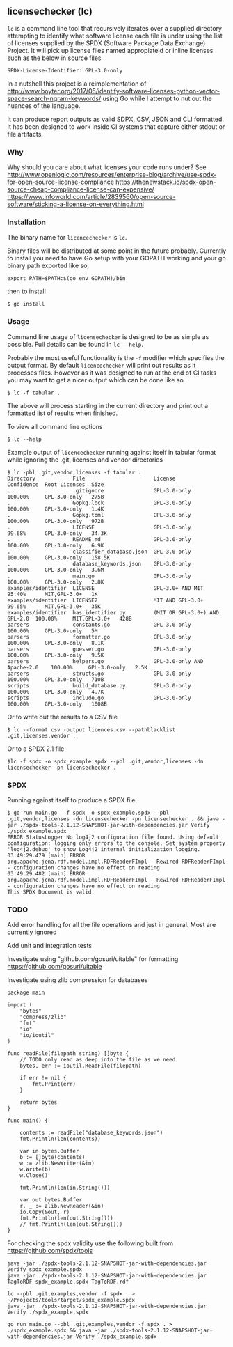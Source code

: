 licensechecker (lc)
-------------------
`lc` is a command line tool that recursively iterates over a supplied directory
attempting to identify what software license each file is under using the list
of licenses supplied by the SPDX (Software Package Data Exchange) Project. It will pick up 
license files named appropiateld or inline licenses such as the below in source files

`SPDX-License-Identifier: GPL-3.0-only`

In a nutshell this project is a reimplementation of http://www.boyter.org/2017/05/identify-software-licenses-python-vector-space-search-ngram-keywords/ using Go while I attempt to nut out the nuances of the language. 

It can produce report outputs as valid SDPX, CSV, JSON and CLI formatted. It has been designed to work inside CI systems that capture either stdout or file artifacts.

### Why

Why should you care about what licenses your code runs under? See http://www.openlogic.com/resources/enterprise-blog/archive/use-spdx-for-open-source-license-compliance https://thenewstack.io/spdx-open-source-cheap-compliance-license-can-expensive/ https://www.infoworld.com/article/2839560/open-source-software/sticking-a-license-on-everything.html

### Installation

The binary name for `licencechecker` is `lc`.

Binary files will be distributed at some point in the future probably. Currently to install you need to have Go setup with your GOPATH working and your go binary path exported like so,

```
export PATH=$PATH:$(go env GOPATH)/bin
```

then to install

```
$ go install
```


### Usage

Command line usage of `licensechecker` is designed to be as simple as possible.
Full details can be found in `lc --help`.

Probably the most useful functionality is the `-f` modifier which specifies the output format.
By default `licencechecker` will print out results as it processes files. However as it was designed
to run at the end of CI tasks you may want to get a nicer output which can be done like so.

```
$ lc -f tabular .
```

The above will process starting in the current directory and print out a formatted list of results when finished.

To view all command line options

```
$ lc --help
```

Example output of `licencechecker` running against itself in tabular format while ignoring the .git, licenses and vendor directories

```
$ lc -pbl .git,vendor,licenses -f tabular .
Directory            File                      License                        Confidence  Root Licenses  Size
.                    .gitignore                GPL-3.0-only                   100.00%     GPL-3.0-only   275B
.                    Gopkg.lock                GPL-3.0-only                   100.00%     GPL-3.0-only   1.4K
.                    Gopkg.toml                GPL-3.0-only                   100.00%     GPL-3.0-only   972B
.                    LICENSE                   GPL-3.0-only                   99.68%      GPL-3.0-only   34.3K
.                    README.md                 GPL-3.0-only                   100.00%     GPL-3.0-only   6.9K
.                    classifier_database.json  GPL-3.0-only                   100.00%     GPL-3.0-only   158.5K
.                    database_keywords.json    GPL-3.0-only                   100.00%     GPL-3.0-only   3.6M
.                    main.go                   GPL-3.0-only                   100.00%     GPL-3.0-only   2.8K
examples/identifier  LICENSE                   GPL-3.0+ AND MIT               95.40%      MIT,GPL-3.0+   1K
examples/identifier  LICENSE2                  MIT AND GPL-3.0+               99.65%      MIT,GPL-3.0+   35K
examples/identifier  has_identifier.py         (MIT OR GPL-3.0+) AND GPL-2.0  100.00%     MIT,GPL-3.0+   428B
parsers              constants.go              GPL-3.0-only                   100.00%     GPL-3.0-only   5M
parsers              formatter.go              GPL-3.0-only                   100.00%     GPL-3.0-only   8.1K
parsers              guesser.go                GPL-3.0-only                   100.00%     GPL-3.0-only   9.5K
parsers              helpers.go                GPL-3.0-only AND Apache-2.0    100.00%     GPL-3.0-only   2.5K
parsers              structs.go                GPL-3.0-only                   100.00%     GPL-3.0-only   710B
scripts              build_database.py         GPL-3.0-only                   100.00%     GPL-3.0-only   4.7K
scripts              include.go                GPL-3.0-only                   100.00%     GPL-3.0-only   1008B
```

Or to write out the results to a CSV file

```
$ lc --format csv -output licences.csv --pathblacklist .git,licenses,vendor .
```

Or to a SPDX 2.1 file

```
$lc -f spdx -o spdx_example.spdx --pbl .git,vendor,licenses -dn licensechecker -pn licensechecker .
```


### SPDX

Running against itself to produce a SPDX file.

```
$ go run main.go  -f spdx -o spdx_example.spdx --pbl .git,vendor,licenses -dn licensechecker -pn licensechecker . && java -jar ./spdx-tools-2.1.12-SNAPSHOT-jar-with-dependencies.jar Verify ./spdx_example.spdx
ERROR StatusLogger No log4j2 configuration file found. Using default configuration: logging only errors to the console. Set system property 'log4j2.debug' to show Log4j2 internal initialization logging.
03:49:29.479 [main] ERROR org.apache.jena.rdf.model.impl.RDFReaderFImpl - Rewired RDFReaderFImpl - configuration changes have no effect on reading
03:49:29.482 [main] ERROR org.apache.jena.rdf.model.impl.RDFReaderFImpl - Rewired RDFReaderFImpl - configuration changes have no effect on reading
This SPDX Document is valid.
```

### TODO

Add error handling for all the file operations and just in general. Most are currently ignored

Add unit and integration tests

Investigate using "github.com/gosuri/uitable" for formatting https://github.com/gosuri/uitable

Investigate using zlib compression for databases

```
package main

import (
	"bytes"
	"compress/zlib"
	"fmt"
	"io"
	"io/ioutil"
)

func readFile(filepath string) []byte {
	// TODO only read as deep into the file as we need
	bytes, err := ioutil.ReadFile(filepath)

	if err != nil {
		fmt.Print(err)
	}

	return bytes
}

func main() {

	contents := readFile("database_keywords.json")
	fmt.Println(len(contents))

	var in bytes.Buffer
	b := []byte(contents)
	w := zlib.NewWriter(&in)
	w.Write(b)
	w.Close()

	fmt.Println(len(in.String()))

	var out bytes.Buffer
	r, _ := zlib.NewReader(&in)
	io.Copy(&out, r)
	fmt.Println(len(out.String()))
	// fmt.Println(len(out.String()))
}
```

For checking the spdx validity use the following built from https://github.com/spdx/tools

```
java -jar ./spdx-tools-2.1.12-SNAPSHOT-jar-with-dependencies.jar Verify spdx_example.spdx
java -jar ./spdx-tools-2.1.12-SNAPSHOT-jar-with-dependencies.jar TagToRDF spdx_example.spdx TagToRDF.rdf

lc --pbl .git,examples,vendor -f spdx . > ~/Projects/tools/target/spdx_example.spdx
java -jar ./spdx-tools-2.1.12-SNAPSHOT-jar-with-dependencies.jar Verify ./spdx_example.spdx

go run main.go --pbl .git,examples,vendor -f spdx . > ./spdx_example.spdx && java -jar ./spdx-tools-2.1.12-SNAPSHOT-jar-with-dependencies.jar Verify ./spdx_example.spdx
```

